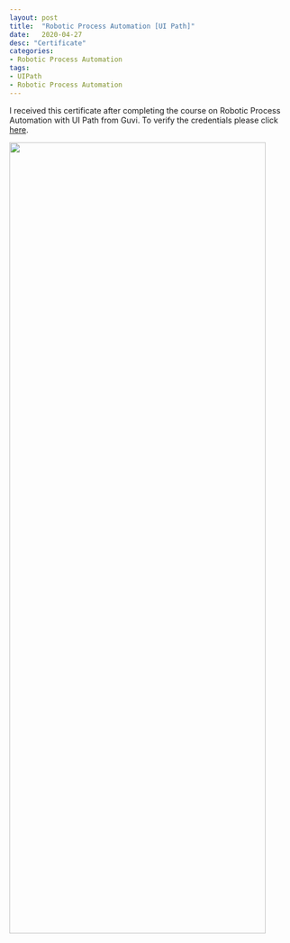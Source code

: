 ```yaml
---
layout: post
title:  "Robotic Process Automation [UI Path]"
date:   2020-04-27
desc: "Certificate"
categories:
- Robotic Process Automation
tags:
- UIPath
- Robotic Process Automation
---
```

I received this certificate after completing the course on Robotic Process Automation with UI Path from Guvi.
To verify the credentials please click [here](https://www.guvi.in/certificate?id=58X8013E0xVLA8O825).
&nbsp;

<img class="center" src="{{ site.img_path }}/GuviCertification - 58X8013E0xVLA8O825-1.png" width="95%" height="60%"  >


